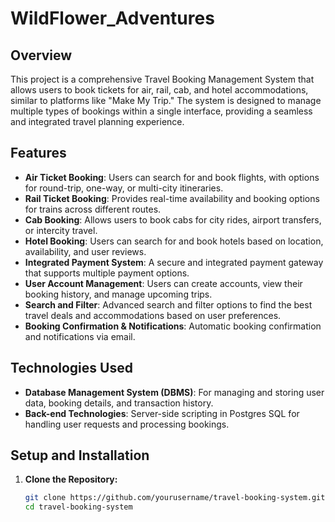# WildFlower_Adventures


## Overview

This project is a comprehensive Travel Booking Management System that allows users to book tickets for air, rail, cab, and hotel accommodations, similar to platforms like "Make My Trip." The system is designed to manage multiple types of bookings within a single interface, providing a seamless and integrated travel planning experience.

## Features

- **Air Ticket Booking**: Users can search for and book flights, with options for round-trip, one-way, or multi-city itineraries.
- **Rail Ticket Booking**: Provides real-time availability and booking options for trains across different routes.
- **Cab Booking**: Allows users to book cabs for city rides, airport transfers, or intercity travel.
- **Hotel Booking**: Users can search for and book hotels based on location, availability, and user reviews.
- **Integrated Payment System**: A secure and integrated payment gateway that supports multiple payment options.
- **User Account Management**: Users can create accounts, view their booking history, and manage upcoming trips.
- **Search and Filter**: Advanced search and filter options to find the best travel deals and accommodations based on user preferences.
- **Booking Confirmation & Notifications**: Automatic booking confirmation and notifications via email.

## Technologies Used

- **Database Management System (DBMS)**: For managing and storing user data, booking details, and transaction history.
- **Back-end Technologies**: Server-side scripting in Postgres SQL for handling user requests and processing bookings.


## Setup and Installation

1. **Clone the Repository:**
   ```bash
   git clone https://github.com/yourusername/travel-booking-system.git
   cd travel-booking-system
